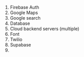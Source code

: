 1. Firebase Auth
2. Google Maps
3. Google search
4. Database
5. Cloud backend servers (multiple)
6. Font
7. Twilio 
8. Supabase
9. 